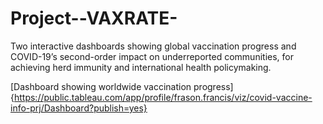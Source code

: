 # Project--VAXRATE-
Two interactive dashboards showing global vaccination progress and COVID-19’s second-order impact on underreported communities, for achieving herd immunity and international health policymaking.

[Dashboard showing worldwide vaccination progress] {https://public.tableau.com/app/profile/frason.francis/viz/covid-vaccine-info-prj/Dashboard?publish=yes}
